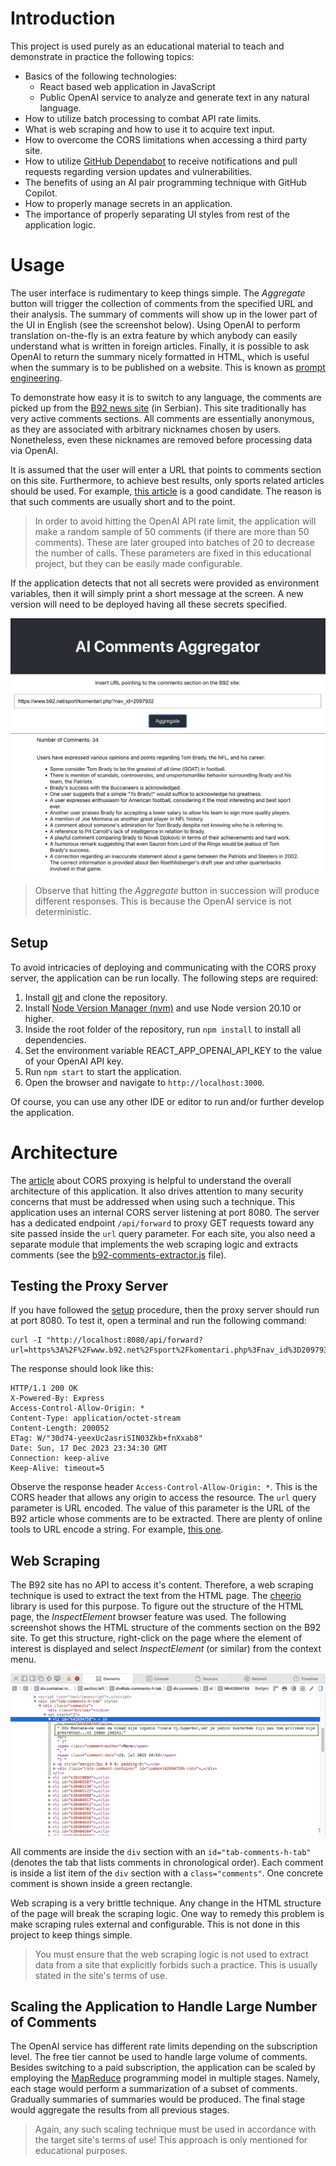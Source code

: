 # Introduction
This project is used purely as an educational material to teach and demonstrate in practice the following topics:

- Basics of the following technologies:
    - React based web application in JavaScript
    - Public OpenAI service to analyze and generate text in any natural language.
- How to utilize batch processing to combat API rate limits.
- What is web scraping and how to use it to acquire text input.
- How to overcome the CORS limitations when accessing a third party site.
- How to utilize [GitHub Dependabot](https://github.com/skills/secure-repository-supply-chain) to receive notifications and pull requests regarding version updates and vulnerabilities. 
- The benefits of using an AI pair programming technique with GitHub Copilot.
- How to properly manage secrets in an application.
- The importance of properly separating UI styles from rest of the application logic.

# Usage
The user interface is rudimentary to keep things simple. The *Aggregate* button will trigger the collection of comments from the specified URL and their analysis. 
The summary of comments will show up in the lower part of the UI in English (see the screenshot below).
Using OpenAI to perform translation on-the-fly is an extra feature by which anybody can easily understand what is written in foreign articles.
Finally, it is possible to ask OpenAI to return the summary nicely formatted in HTML, which is useful when the summary is to be published on a website.
This is known as [prompt engineering](https://aws.amazon.com/what-is/prompt-engineering/).

To demonstrate how easy it is to switch to any language, the comments are picked up from the [B92 news site](https://www.b92.net) (in Serbian). This site traditionally has very active comments sections.
All comments are essentially anonymous, as they are associated with arbitrary nicknames chosen by users.
Nonetheless, even these nicknames are removed before processing data via OpenAI.

It is assumed that the user will enter a URL that points to comments section on this site. 
Furthermore, to achieve best results, only sports related articles should be used. 
For example, [this article](https://www.b92.net/sport/komentari.php?nav_id=2097932) is a good candidate. The reason is that such comments are usually short and to the point.

> In order to avoid hitting the OpenAI API rate limit, the application will make a random sample of 50 comments (if there are more than 50 comments). 
> These are later grouped into batches of 20 to decrease the number of calls. These parameters are fixed in this educational project, but they can be easily made configurable.

If the application detects that not all secrets were provided as environment variables, then it will simply print a short message at the screen. A new version will need to be deployed having all these secrets specified.

![Screenshot of the UI](./screenshot-ui.jpg)

> Observe that hitting the *Aggregate* button in succession will produce different responses. This is because the OpenAI service is not deterministic.

## Setup
To avoid intricacies of deploying and communicating with the CORS proxy server, the application can be run locally.
The following steps are required:

1. Install [git](https://git-scm.com) and clone the repository.
2. Install [Node Version Manager (nvm)](https://github.com/nvm-sh/nvm) and use Node version 20.10 or higher.
3. Inside the root folder of the repository, run `npm install` to install all dependencies.
4. Set the environment variable REACT_APP_OPENAI_API_KEY to the value of your OpenAI API key.
5. Run `npm start` to start the application.
6. Open the browser and navigate to `http://localhost:3000`.

Of course, you can use any other IDE or editor to run and/or further develop the application.

# Architecture
The [article](https://httptoolkit.com/blog/cors-proxies/) about CORS proxying is helpful to understand the overall architecture of this application.
It also drives attention to many security concerns that must be addressed when using such a technique.
This application uses an internal CORS server listening at port 8080. The server has a dedicated endpoint
`/api/forward` to proxy GET requests toward any site passed inside the `url` query parameter.
For each site, you also need a separate module that implements the web scraping logic and extracts comments (see the [b92-comments-extractor.js](src/b92-comments-extractor.js) file).

## Testing the Proxy Server
If you have followed the [setup](#setup) procedure, then the proxy server should run at port 8080. 
To test it, open a terminal and run the following command:
```
curl -I "http://localhost:8080/api/forward?url=https%3A%2F%2Fwww.b92.net%2Fsport%2Fkomentari.php%3Fnav_id%3D2097932"
```
The response should look like this:
```
HTTP/1.1 200 OK
X-Powered-By: Express
Access-Control-Allow-Origin: *
Content-Type: application/octet-stream
Content-Length: 200052
ETag: W/"30d74-yeexUc2asriSIN03Zkb+fnXxab8"
Date: Sun, 17 Dec 2023 23:34:30 GMT
Connection: keep-alive
Keep-Alive: timeout=5
```
Observe the response header `Access-Control-Allow-Origin: *`. This is the CORS header that allows any origin to access the resource.
The `url` query parameter is URL encoded. The value of this parameter is the URL of the B92 article whose comments are to be extracted.
There are plenty of online tools to URL encode a string. For example, [this one](https://www.urlencoder.org/).

## Web Scraping
The B92 site has no API to access it's content. Therefore, a web scraping technique is used to extract the text from the HTML page. The [cheerio](https://cheerio.js.org/) library is used for this purpose.
To figure out the structure of the HTML page, the _InspectElement_ browser feature was used. The following screenshot shows the HTML structure of the comments section on the B92 site.
To get this structure, right-click on the page where the element of interest is displayed and select _InspectElement_ (or similar) from the context menu.

![Screenshot of the HTML structure](./html-structure.jpg)

All comments are inside the `div` section with an `id="tab-comments-h-tab"` (denotes the tab that lists comments in chronological order).
Each comment is inside a list item of the `div` section with a `class="comments"`. One concrete comment is shown inside a green rectangle.

Web scraping is a very brittle technique. Any change in the HTML structure of the page will break the scraping logic. One way to remedy this problem is make scraping rules external and configurable. This is not done in this project to keep things simple.

> You must ensure that the web scraping logic is not used to extract data from a site that explicitly forbids such a practice. This is usually stated in the site's terms of use.

## Scaling the Application to Handle Large Number of Comments
The OpenAI service has different rate limits depending on the subscription level. The free tier cannot be used to handle large volume of comments.
Besides switching to a paid subscription, the application can be scaled by employing the [MapReduce](https://en.wikipedia.org/wiki/MapReduce) programming model in multiple stages. Namely,
each stage would perform a summarization of a subset of comments. Gradually summaries of summaries would be produced. 
The final stage would aggregate the results from all previous stages.

> Again, any such scaling technique must be used in accordance with the target site's terms of use! This approach is only mentioned for educational purposes.